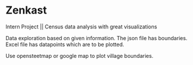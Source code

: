 # Zenkast
Intern Project || Census data analysis with great visualizations

Data exploration based on given information. The json file has boundaries.
Excel file has datapoints which are to be plotted.
 
Use opensteetmap or google map to plot village boundaries.
